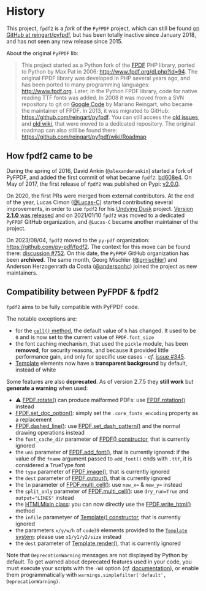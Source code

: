 # History #

This project, `fpdf2` is a _fork_ of the `PyFPDF` project, which can still be found [on GitHub at reingart/pyfpdf](https://github.com/reingart/pyfpdf), but has been totally inactive since January 2018, and has not seen any new release since 2015.

About the original `PyFPDF` lib:

> This project started as a Python fork of the [FPDF](http://fpdf.org/) PHP library,
> ported to Python by Max Pat in 2006: <http://www.fpdf.org/dl.php?id=94>.
> The original FPDF library was developed in PHP several years ago,
> and has been ported to many programming languages: <http://www.fpdf.org>.
> Later, in the Python FPDF library, code for native reading TTF fonts was added.
> In 2008 it was moved from a SVN repository to git on [Google Code](https://code.google.com/p/pyfpdf/)
> by Mariano Reingart, who became the maintainer of FPDF.
> In 2013, it was migrated to GitHub: <https://github.com/reingart/pyfpdf>.
> You can still access the [old issues](https://github.com/reingart/pyfpdf_googlecode/issues),
> and [old wiki](https://github.com/reingart/pyfpdf_googlecode/tree/wiki),
> that were moved to a dedicated repository.
> The original roadmap can also still be found there: <https://github.com/reingart/pyfpdf/wiki/Roadmap>

## How fpdf2 came to be ##

During the spring of 2016, David Ankin (`@alexanderankin`) started a fork of PyFPDF, and added the first commit of what became `fpdf2`:
[bd608e4](https://github.com/py-pdf/fpdf2/commits/master?after=1db5f7fdc93eac981c8f1d15856649b68e523ec8+69&branch=master&qualified_name=refs%2Fheads%2Fmaster).
On May of 2017, the first release of `fpdf2` was published on Pypi:
[v2.0.0](https://pypi.org/project/fpdf2/#history).

On 2020, the first PRs were merged from external contributors.
At the end of the year, Lucas Cimon ([@Lucas-C](https://github.com/Lucas-C/)) started contributing several improvements, in order to use `fpdf2` for his [Undying Dusk](https://lucas-c.itch.io/undying-dusk) project.
[Version **2.1.0** was released](https://github.com/py-pdf/fpdf2/blob/master/CHANGELOG.md#210---2020-12-07) and on 2021/01/10 `fpdf2` was moved to a dedicated `PyFPDF` GitHub organization, and `@Lucas-C` became another maintainer of the project.

On 2023/08/04, `fpdf2` moved to the `py-pdf` organization: <https://github.com/py-pdf/fpdf2>. The context for this move can be found there: [discussion #752](https://github.com/py-pdf/fpdf2/discussions/752). On this date, the `PyFPDF` GitHub organization has been **archived**.
The same month, Georg Mischler ([@gmischler](https://github.com/gmischler)) and Anderson Herzogenrath da Costa ([@andersonhc](https://github.com/andersonhc)) joined the project as new maintainers.

## Compatibility between PyFPDF & fpdf2 ##

`fpdf2` aims to be fully compatible with PyFPDF code.

The notable exceptions are:

* for the [`cell()` method](fpdf/fpdf.html#fpdf.fpdf.FPDF.cell), the default value of `h` has changed. It used to be `0` and is now set to the current value of `FPDF.font_size`
* the font caching mechanism, that used the `pickle` module, has been **removed**, for security reasons, and because it provided little performance gain, and only for specific use cases - _cf._ [issue #345](https://github.com/py-pdf/fpdf2/issues/345).
* [Template](https://py-pdf.github.io/fpdf2/fpdf/template.html#fpdf.template.Template) elements now have a **transparent background** by default, instead of white

Some features are also **deprecated**. As of version 2.7.5 they **still work** but **generate a warning** when used:

* ⚠️ [FPDF.rotate()](https://py-pdf.github.io/fpdf2/fpdf/fpdf.html#fpdf.fpdf.FPDF.rotate) can produce malformed PDFs: use [FPDF.rotation()](https://py-pdf.github.io/fpdf2/fpdf/fpdf.html#fpdf.fpdf.FPDF.rotation) instead
* [FPDF.set_doc_option()](https://py-pdf.github.io/fpdf2/fpdf/fpdf.html#fpdf.fpdf.FPDF.set_doc_option): simply set the `.core_fonts_encoding` property as a replacement
* [FPDF.dashed_line()](https://py-pdf.github.io/fpdf2/fpdf/fpdf.html#fpdf.fpdf.FPDF.dashed_line): use [FPDF.set_dash_pattern()](https://py-pdf.github.io/fpdf2/fpdf/fpdf.html#fpdf.fpdf.FPDF.set_dash_pattern) and the normal drawing operations instead
* the `font_cache_dir` parameter of [FPDF() constructor](https://py-pdf.github.io/fpdf2/fpdf/fpdf.html#fpdf.fpdf.FPDF), that is currently ignored
* the `uni` parameter of [FPDF.add_font()](https://py-pdf.github.io/fpdf2/fpdf/fpdf.html#fpdf.fpdf.FPDF.add_font), that is currently ignored: if the value of the `fname` argument passed to `add_font()` ends with `.ttf`, it is considered a TrueType font
* the `type` parameter of [FPDF.image()](https://py-pdf.github.io/fpdf2/fpdf/fpdf.html#fpdf.fpdf.FPDF.image), that is currently ignored
* the `dest` parameter of [FPDF.output()](https://py-pdf.github.io/fpdf2/fpdf/fpdf.html#fpdf.fpdf.FPDF.output), that is currently ignored
* the `ln` parameter of [FPDF.multi_cell()](https://py-pdf.github.io/fpdf2/fpdf/fpdf.html#fpdf.fpdf.FPDF.multi_cell): use `new_x=` & `new_y=` instead
* the `split_only` parameter of [FPDF.multi_cell()](https://py-pdf.github.io/fpdf2/fpdf/fpdf.html#fpdf.fpdf.FPDF.multi_cell): use `dry_run=True` and `output="LINES"` instead
* the [HTMLMixin class](https://py-pdf.github.io/fpdf2/fpdf/html.html#fpdf.html.HTMLMixin): you can now directly use the [FPDF.write_html()](https://py-pdf.github.io/fpdf2/fpdf/fpdf.html#fpdf.fpdf.FPDF.write_html) method
* the `infile` parametyer of [Template() constructor](https://py-pdf.github.io/fpdf2/fpdf/template.html#fpdf.template.Template), that is currently ignored
* the parameters `x/y/w/h` of `code39` elements provided to the [`Template` system](https://py-pdf.github.io/fpdf2/fpdf/template.html#fpdf.template.Template): please use `x1/y1/y2/size` instead
* the `dest` parameter of [Template.render()](https://py-pdf.github.io/fpdf2/fpdf/template.html#fpdf.template.Template.render), that is currently ignored

Note that `DeprecationWarning` messages are not displayed by Python by default.
To get warned about deprecated features used in your code, you must execute your scripts with the `-Wd` option (_cf._ [documentation](https://docs.python.org/3/using/cmdline.html#cmdoption-W)), or enable them programmatically with `warnings.simplefilter('default', DeprecationWarning)`.
